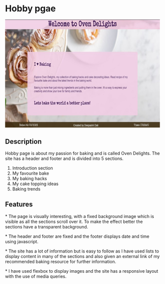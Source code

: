 # Hobby pgae

![Hobby page](./images/hobby.JPG "PG")

## Description

Hobby page is about my passion for baking and is called Oven Delights. The site has a header and footer and is divided into 5 sections.

1.  Introduction section
2.  My favourite bake
3.  My baking hacks
4.  My cake topping ideas
5.  Baking trends

## Features

\* The page is visually interesting, with a fixed background image which is visible as all the sections scroll over it. To make the effect better the sections have a transparent background.

\* The header and footer are fixed and the footer displays date and time using javascript.

\* The site has a lot of information but is easy to follow as I have used lists to display content in many of the sections and also given an external link of my recommended baking resource for further information.

\* I have used flexbox to display images and the site has a responsive layout with the use of media queries.
